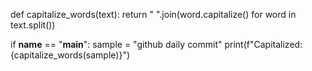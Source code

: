 def capitalize_words(text):
    return " ".join(word.capitalize() for word in text.split())

if __name__ == "__main__":
    sample = "github daily commit"
    print(f"Capitalized: {capitalize_words(sample)}")
